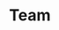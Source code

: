 ---
title: "Team"
linkTitle: "Team"
weight: 1
description: >
  Overview of the on-boarding process for your VMware Cloud on AWS SDDC (Software Defined Datacenter)
---